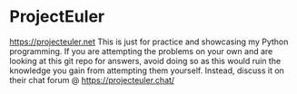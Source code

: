 # ProjectEuler
 https://projecteuler.net
This is just for practice and showcasing my Python programming.  If you are attempting the problems on your own and are looking at this git repo for answers, avoid doing so as this would ruin the knowledge you gain from attempting them yourself.  Instead, discuss it on their chat forum @ https://projecteuler.chat/
